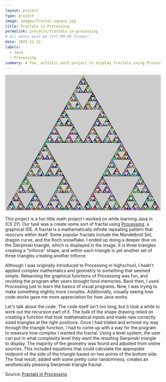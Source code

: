 ```yaml
---
layout: project
type: project
image: images/fractal-square.jpg
title: Fractals in Processing
permalink: projects/fractals-in-processing
# All dates must be YYYY-MM-DD format!
date: 2021-12-12
labels:
  - Java
  - Processing
summary: A fun, artistic math project to display fractals using Processing.
---
```


<img class="ui medium right floated rounded image" src="../images/fractal.png">

This project is a fun little math project I worked on while learning Java in ICS 211. Our task was a create some sort of fractal using [Processing](https://processing.org/), a graphical IDE. A fractal is a mathematically infinite repeating pattern that reoccurs within itself. Some popular fractals include the Mandelbrot Set, dragon curve, and the Koch snowflake. I ended up doing a deeper dive on the Sierpinski triangle, which is displayed in the image. It is three triangles creating a "triforce" shape, and within each triangle is yet another set of three triangles creating another triforce. 

Although I was originally introduced to Processing in highschool, I hadn't applied complex mathematics and geometry to something that seemed simple. Relearning the graphical functions of Processing was fun, and revisting the program after years brought fond memories. Back then, I used Processing just to learn the basics of visual programs. Now, I was trying to make something slightly more complex. Additionally, visually seeing how code works gave me more appreciation for how Java works. 

Let's talk about the code. The code itself isn't too long, but it took a while to work out the recursion part of it. The bulk of the shape drawing relied on creating a function that took mathematical inputs and made new correctly sized triangles at the right positions. Once I had trialed and errored my way through the triangle function, I had to come up with a way for the program to measure how complex I wanted the fractal. Using a level system, the user can put in what complexity level they want the resulting Sierpinski triangle to display. The majority of the geometry was found and adpoted from online sources. This included equations that could calculate the appropiate midpoint of the side of the triangle based on two points of the bottom side. The final result, added with some pretty color randomness, creates an aesthetically pleasing  Sierpinski triangle fractal. 

Source: <a href="https://github.com/waylonho/fractals"><i class="large github icon"></i>Fractals in Processing</a>
